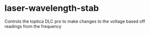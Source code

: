 # laser-wavelength-stab
Controls the toptica DLC pro to make changes to the voltage based off readings from the frequency 
